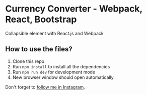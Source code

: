 # Currency Converter - Webpack, React, Bootstrap

Collapsible element with React.js and Webpack

## How to use the files?

1. Clone this repo
2. Run `npm install` to install all the dependencies
3. Run `npm run dev` for development mode
4. New browser window should open automatically.

Don't forget to [follow me in Instagram](https://www.instagram.com/mahabub.hossain_/).